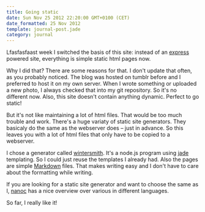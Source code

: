 ```yaml
---
title: Going static
date: Sun Nov 25 2012 22:20:00 GMT+0100 (CET)
date_formatted: 25 Nov 2012
template: journal-post.jade
category: journal
---
```


Lfasfasfaast week I switched the basis of this site: instead of an [express](http://expressjs.com/) powered site, everything is simple static html pages now.

Why I did that? There are some reasons for that. I don't update that often, as you probably noticed. The blog was hosted on tumblr before and I preferred to host it on my own server. When I wrote something or uploaded a new photo, I always checked that into my git repository. So it's no different now. Also, this site doesn't contain anything dynamic. Perfect to go static!

But it's not like maintaining a lot of html files. That would be too much trouble and work. There's a huge variaty of static site generators. They basicaly do the same as the webserver does – just in advance. So this leaves you with a lot of html files that only have to be copied to a webserver.

I chose a generator called [wintersmith](http://jnordberg.github.com/wintersmith/). It's a node.js program using [jade](http://jade-lang.com/) templating. So I could just reuse the templates I already had. Also the pages are simple [Markdown](http://daringfireball.net/projects/markdown/) files. That makes writing easy and I don't have to care about the formatting while writing.

If you are looking for a static site generator and want to choose the same as I, [nanoc](http://nanoc.stoneship.org/docs/1-introduction/#similar-projects) has a nice overview over various in different languages.

So far, I really like it!